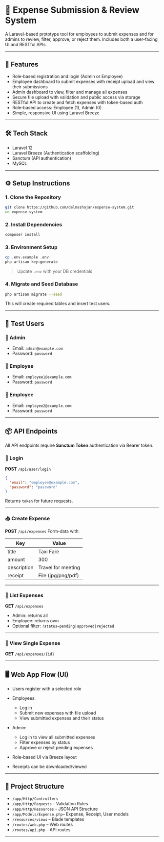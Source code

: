 # 💼 Expense Submission & Review System

A Laravel-based prototype tool for employees to submit expenses and for admins to review, filter, approve, or reject them. Includes both a user-facing UI and RESTful APIs.

---

## 🚀 Features

- Role-based registration and login (Admin or Employee)
- Employee dashboard to submit expenses with receipt upload and view their submissions
- Admin dashboard to view, filter and manage all expenses
- Secure file upload with validation and public access via storage
- RESTful API to create and fetch expenses with token-based auth
- Role-based access: Employee (1), Admin (0)
- Simple, responsive UI using Laravel Breeze

---

## 🛠️ Tech Stack

- Laravel 12
- Laravel Breeze (Authentication scaffolding)
- Sanctum (API authentication)
- MySQL

---

## ⚙️ Setup Instructions

### 1. Clone the Repository

```bash
git clone https://github.com/delmashajan/expense-system.git
cd expense-system
````

### 2. Install Dependencies

```bash
composer install
```

### 3. Environment Setup

```bash
cp .env.example .env
php artisan key:generate
```

> Update `.env` with your DB credentials

### 4. Migrate and Seed Database

```bash
php artisan migrate --seed
```

This will create required tables and insert test users.

---

## 👥 Test Users

### 🔑 Admin

* Email: `admin@example.com`
* Password: `password`

### 👤 Employee

* Email: `employee1@example.com`
* Password: `password`

### 👤 Employee 

* Email: `employee2@example.com`
* Password: `password`

---

## 📦 API Endpoints

All API endpoints require **Sanctum Token** authentication via Bearer token.

### 🔐 Login

**POST** `/api/user/login`

```json
{
  "email": "employee@example.com",
  "password": "password"
}
```

Returns `token` for future requests.

---

### 📥 Create Expense

**POST** `/api/expenses`
Form-data with:

| Key         | Value              |
| ----------- | ------------------ |
| title       | Taxi Fare          |
| amount      | 300                |
| description | Travel for meeting |
| receipt     | File (jpg/png/pdf) |

---

### 📃 List Expenses

**GET** `/api/expenses`

* Admin: returns all
* Employee: returns own
* Optional filter: `?status=pending|approved|rejected`

---

### 📄 View Single Expense

**GET** `/api/expenses/{id}`

---

## 🖥️ Web App Flow (UI)

* Users register with a selected role
* Employees:

  * Log in
  * Submit new expenses with file upload
  * View submitted expenses and their status
* Admin:

  * Log in to view all submitted expenses
  * Filter expenses by status
  * Approve or reject pending expenses
* Role-based UI via Breeze layout
* Receipts can be downloaded/viewed


---

## 📂 Project Structure

* `/app/Http/Controllers`
* `/app/Http/Requests` - Validation Rules
* `/app/Http/Resources` - JSON API Structure
* `/app/Models/Expense.php`– Expense, Receipt, User models
* `/resources/views` – Blade templates
* `/routes/web.php` – Web routes
* `/routes/api.php` – API routes

---




